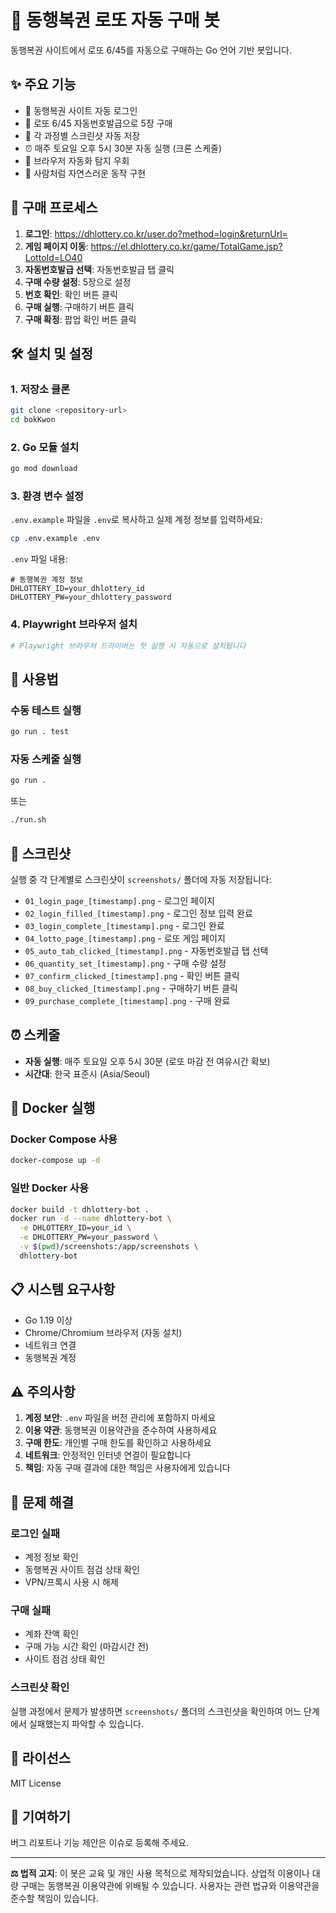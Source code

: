 # 🎰 동행복권 로또 자동 구매 봇

동행복권 사이트에서 로또 6/45를 자동으로 구매하는 Go 언어 기반 봇입니다.

## ✨ 주요 기능

- 🔐 동행복권 사이트 자동 로그인
- 🎲 로또 6/45 자동번호발급으로 5장 구매
- 📸 각 과정별 스크린샷 자동 저장
- ⏰ 매주 토요일 오후 5시 30분 자동 실행 (크론 스케줄)
- 🤖 브라우저 자동화 탐지 우회
- 🔄 사람처럼 자연스러운 동작 구현

## 🎯 구매 프로세스

1. **로그인**: https://dhlottery.co.kr/user.do?method=login&returnUrl=
2. **게임 페이지 이동**: https://el.dhlottery.co.kr/game/TotalGame.jsp?LottoId=LO40
3. **자동번호발급 선택**: 자동번호발급 탭 클릭
4. **구매 수량 설정**: 5장으로 설정
5. **번호 확인**: 확인 버튼 클릭
6. **구매 실행**: 구매하기 버튼 클릭
7. **구매 확정**: 팝업 확인 버튼 클릭

## 🛠️ 설치 및 설정

### 1. 저장소 클론
```bash
git clone <repository-url>
cd bokKwon
```

### 2. Go 모듈 설치
```bash
go mod download
```

### 3. 환경 변수 설정
`.env.example` 파일을 `.env`로 복사하고 실제 계정 정보를 입력하세요:

```bash
cp .env.example .env
```

`.env` 파일 내용:
```env
# 동행복권 계정 정보
DHLOTTERY_ID=your_dhlottery_id
DHLOTTERY_PW=your_dhlottery_password
```

### 4. Playwright 브라우저 설치
```bash
# Playwright 브라우저 드라이버는 첫 실행 시 자동으로 설치됩니다
```

## 🚀 사용법

### 수동 테스트 실행
```bash
go run . test
```

### 자동 스케줄 실행
```bash
go run .
```
또는
```bash
./run.sh
```

## 📸 스크린샷

실행 중 각 단계별로 스크린샷이 `screenshots/` 폴더에 자동 저장됩니다:

- `01_login_page_[timestamp].png` - 로그인 페이지
- `02_login_filled_[timestamp].png` - 로그인 정보 입력 완료
- `03_login_complete_[timestamp].png` - 로그인 완료
- `04_lotto_page_[timestamp].png` - 로또 게임 페이지
- `05_auto_tab_clicked_[timestamp].png` - 자동번호발급 탭 선택
- `06_quantity_set_[timestamp].png` - 구매 수량 설정
- `07_confirm_clicked_[timestamp].png` - 확인 버튼 클릭
- `08_buy_clicked_[timestamp].png` - 구매하기 버튼 클릭
- `09_purchase_complete_[timestamp].png` - 구매 완료

## ⏰ 스케줄

- **자동 실행**: 매주 토요일 오후 5시 30분 (로또 마감 전 여유시간 확보)
- **시간대**: 한국 표준시 (Asia/Seoul)

## 🐳 Docker 실행

### Docker Compose 사용
```bash
docker-compose up -d
```

### 일반 Docker 사용
```bash
docker build -t dhlottery-bot .
docker run -d --name dhlottery-bot \
  -e DHLOTTERY_ID=your_id \
  -e DHLOTTERY_PW=your_password \
  -v $(pwd)/screenshots:/app/screenshots \
  dhlottery-bot
```

## 📋 시스템 요구사항

- Go 1.19 이상
- Chrome/Chromium 브라우저 (자동 설치)
- 네트워크 연결
- 동행복권 계정

## ⚠️ 주의사항

1. **계정 보안**: `.env` 파일을 버전 관리에 포함하지 마세요
2. **이용 약관**: 동행복권 이용약관을 준수하여 사용하세요
3. **구매 한도**: 개인별 구매 한도를 확인하고 사용하세요
4. **네트워크**: 안정적인 인터넷 연결이 필요합니다
5. **책임**: 자동 구매 결과에 대한 책임은 사용자에게 있습니다

## 🔧 문제 해결

### 로그인 실패
- 계정 정보 확인
- 동행복권 사이트 점검 상태 확인
- VPN/프록시 사용 시 해제

### 구매 실패
- 계좌 잔액 확인
- 구매 가능 시간 확인 (마감시간 전)
- 사이트 점검 상태 확인

### 스크린샷 확인
실행 과정에서 문제가 발생하면 `screenshots/` 폴더의 스크린샷을 확인하여 어느 단계에서 실패했는지 파악할 수 있습니다.

## 📝 라이선스

MIT License

## 🤝 기여하기

버그 리포트나 기능 제안은 이슈로 등록해 주세요.

---

**⚖️ 법적 고지**: 이 봇은 교육 및 개인 사용 목적으로 제작되었습니다. 상업적 이용이나 대량 구매는 동행복권 이용약관에 위배될 수 있습니다. 사용자는 관련 법규와 이용약관을 준수할 책임이 있습니다. 